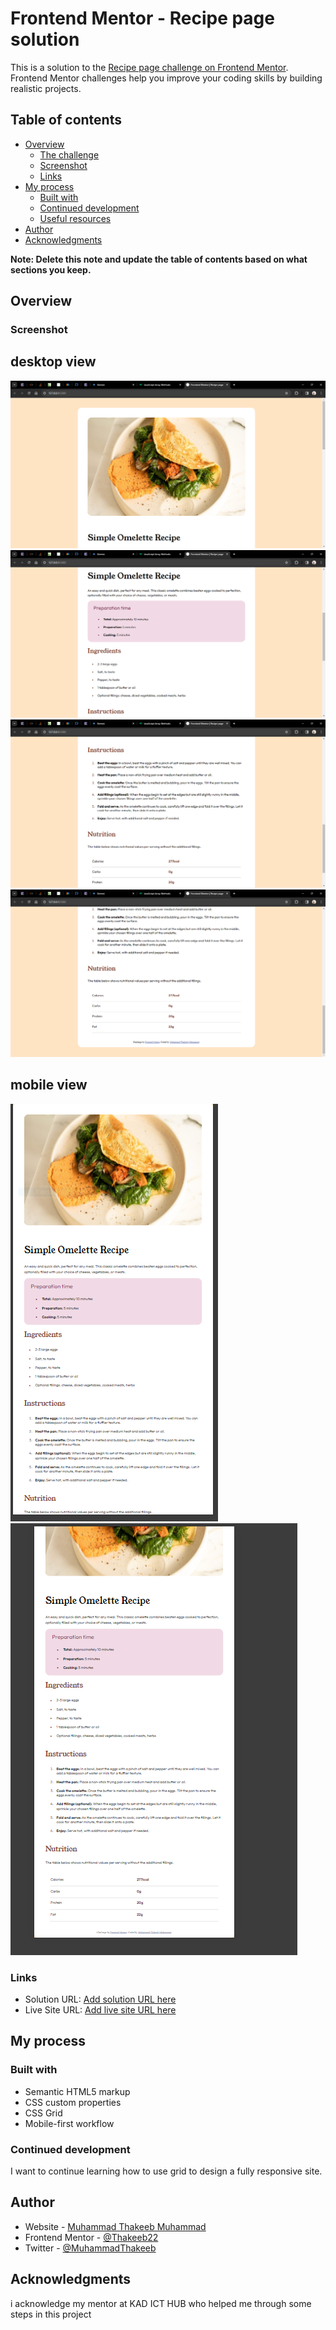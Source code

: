 # Frontend Mentor - Recipe page solution

This is a solution to the [Recipe page challenge on Frontend Mentor](https://www.frontendmentor.io/challenges/recipe-page-KiTsR8QQKm). Frontend Mentor challenges help you improve your coding skills by building realistic projects.

## Table of contents

- [Overview](#overview)
  - [The challenge](#the-challenge)
  - [Screenshot](#screenshot)
  - [Links](#links)
- [My process](#my-process)
  - [Built with](#built-with)
  - [Continued development](#continued-development)
  - [Useful resources](#useful-resources)
- [Author](#author)
- [Acknowledgments](#acknowledgments)

**Note: Delete this note and update the table of contents based on what sections you keep.**

## Overview

### Screenshot

## desktop view

![](./design/Frontend%20Mentor%20_%20Recipe%20page%20-%20desktop%20view%2020%20Mar%202024%2012_32_19.png)
![](./design/Frontend%20Mentor%20_%20Recipe%20page%20-%20desktop%20view%2020%20Mar%202024%2012_32_32.png)
![](./design/Frontend%20Mentor%20_%20Recipe%20page%20-%20desktop%20view%2020%20Mar%202024%2012_32_43.png)
![](./design/Frontend%20Mentor%20_%20Recipe%20page%20-%20desktop%20view%2020%20Mar%202024%2012_32_49.png)

## mobile view

![](./design/mobile%20view%201.PNG)
![](./design/mobile%20view%202.PNG)

### Links

- Solution URL: [Add solution URL here](https://www.frontendmentor.io/solutions/resposive-recipe-page-using-css-grid-IVstSolE4p)
- Live Site URL: [Add live site URL here](https://thakeeb22.github.io/Recipe-page/)

## My process

### Built with

- Semantic HTML5 markup
- CSS custom properties
- CSS Grid
- Mobile-first workflow

### Continued development

I want to continue learning how to use grid to design a fully responsive site.

## Author

- Website - [Muhammad Thakeeb Muhammad](https://www.your-site.com)
- Frontend Mentor - [@Thakeeb22](https://www.frontendmentor.io/profile/Thakeeb22)
- Twitter - [@MuhammadThakeeb](https://www.twitter.com/MuhammadThakeeb)

## Acknowledgments

i acknowledge my mentor at KAD ICT HUB who helped me through some steps in this project
